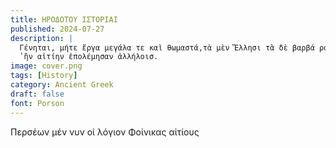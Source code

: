 ```yaml
---
title: ΗΡΟΔΟΤΟΥ ΙΣΤΟΡΙΑΙ
published: 2024-07-27
description: |
  Γένηται, μήτε ἔργα μεγάλα τε καὶ θωμαστά,τὰ μὲν Ἕλλησι τὰ δὲ βαρβά ροισι ἀποδεχθέντα, ἀκλεᾶ γένηται, τά τε ἄλλα καὶ δι
  ̓ ἣν αἰτίην ἐπολέμησαν ἀλλήλοισ.
image: cover.png
tags: [History]
category: Ancient Greek
draft: false
font: Porson
---
```


Περσέων μέν νυν οἱ λόγιον Φοίνικας αἰτίους 
